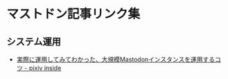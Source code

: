 <!-- TITLE: マストドンの記事リンク集 -->
<!-- SUBTITLE: マストドン関連のリンク週 -->

# マストドン記事リンク集

## システム運用

* [実際に運用してみてわかった、大規模Mastodonインスタンスを運用するコツ - pixiv inside](https://inside.pixiv.blog/harukasan/1284)